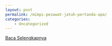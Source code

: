 ```yaml
---
layout: post
permalink: /mimpi-pesawat-jatuh-pertanda-apa/
categories:
    - Uncategorized
---
```


[Baca Selengkapnya](/09)
